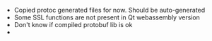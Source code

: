 * Copied protoc generated files for now. Should be auto-generated
* Some SSL functions are not present in Qt webassembly version
* Don't know if compiled protobuf lib is ok
* 